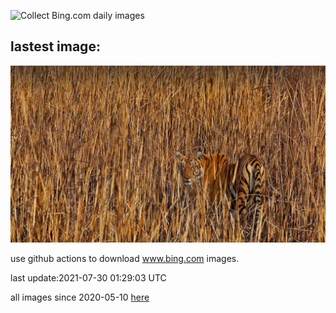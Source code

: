 ![Collect Bing.com daily images](https://github.com/counter2015/bing-daily-images/workflows/Collect%20Bing.com%20daily%20images/badge.svg)
## lastest image:
![](images/PantheraTigris.jpg)

use github actions to download www.bing.com images.

last update:2021-07-30 01:29:03 UTC

all images since 2020-05-10 [here](https://github.com/counter2015/bing-daily-images/tree/master/images) 
